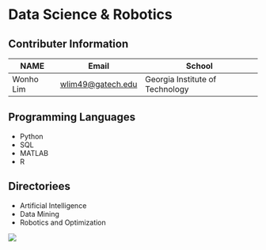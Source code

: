 # Data Science & Robotics

## Contributer Information
<!-- Tables -->
| NAME      | Email                |School                            |
| --------- | -------------------- |----------------------------------|
| Wonho Lim | wlim49@gatech.edu    | Georgia Institute of Technology  |

## Programming Languages
* Python 
* SQL
* MATLAB
* R

## Directoriees
* Artificial Intelligence
* Data Mining
* Robotics and Optimization

![](https://wallpaperaccess.com/full/1325090.jpg)
